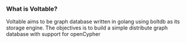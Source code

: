 ### What is Voltable?

Voltable aims to be graph database written in golang using boltdb as its storage engine. 
The objectives is to build a simple distribute graph database with support for openCypher 
